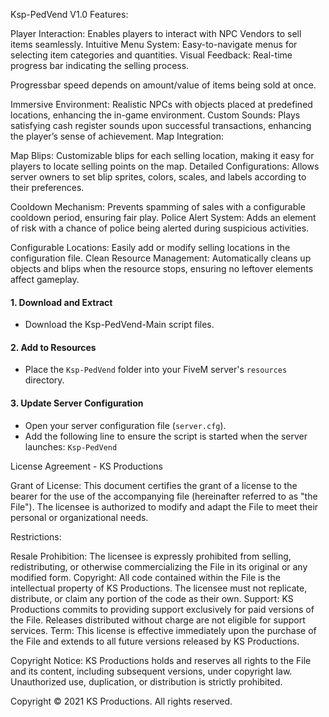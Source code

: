 Ksp-PedVend V1.0
Features:


Player Interaction: Enables players to interact with NPC Vendors to sell items seamlessly.
Intuitive Menu System: Easy-to-navigate menus for selecting item categories and quantities.
Visual Feedback: Real-time progress bar indicating the selling process.

Progressbar speed depends on amount/value of items being sold at once.

Immersive Environment: Realistic NPCs with objects placed at predefined locations, enhancing the in-game environment.
Custom Sounds: Plays satisfying cash register sounds upon successful transactions, enhancing the player’s sense of achievement.
Map Integration:

Map Blips: Customizable blips for each selling location, making it easy for players to locate selling points on the map.
Detailed Configurations: Allows server owners to set blip sprites, colors, scales, and labels according to their preferences.


Cooldown Mechanism: Prevents spamming of sales with a configurable cooldown period, ensuring fair play.
Police Alert System: Adds an element of risk with a chance of police being alerted during suspicious activities.


Configurable Locations: Easily add or modify selling locations in the configuration file.
Clean Resource Management: Automatically cleans up objects and blips when the resource stops, ensuring no leftover elements affect gameplay.

#### 1. Download and Extract
- Download the Ksp-PedVend-Main script files.

#### 2. Add to Resources
- Place the `Ksp-PedVend` folder into your FiveM server's `resources` directory.

#### 3. Update Server Configuration
- Open your server configuration file (`server.cfg`).
- Add the following line to ensure the script is started when the server launches: `Ksp-PedVend`

License Agreement - KS Productions

Grant of License: This document certifies the grant of a license to the bearer for the use of the accompanying file (hereinafter referred to as "the File"). The licensee is authorized to modify and adapt the File to meet their personal or organizational needs.

Restrictions:

Resale Prohibition: The licensee is expressly prohibited from selling, redistributing, or otherwise commercializing the File in its original or any modified form.
Copyright: All code contained within the File is the intellectual property of KS Productions. The licensee must not replicate, distribute, or claim any portion of the code as their own.
Support: KS Productions commits to providing support exclusively for paid versions of the File. Releases distributed without charge are not eligible for support services.
Term: This license is effective immediately upon the purchase of the File and extends to all future versions released by KS Productions.

Copyright Notice: KS Productions holds and reserves all rights to the File and its content, including subsequent versions, under copyright law. Unauthorized use, duplication, or distribution is strictly prohibited.

Copyright © 2021 KS Productions. All rights reserved.
